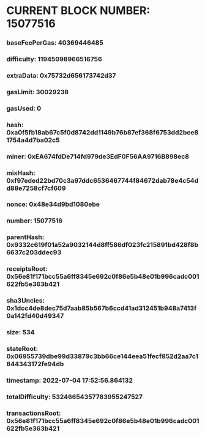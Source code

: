 # CURRENT BLOCK NUMBER: 15077516

### baseFeePerGas: 40369446485
### difficulty: 11945098966516756
### extraData: 0x75732d656173742d37
### gasLimit: 30029238
### gasUsed: 0
### hash: 0xa0f5fb18ab67c5f0d8742dd1149b76b87ef368f6753dd2bee81754a4d7ba02c5
### miner: 0xEA674fdDe714fd979de3EdF0F56AA9716B898ec8
### mixHash: 0xf97eded22bd70c3a97ddc6536467744f84672dab78e4c54dd88e7258cf7cf609
### nonce: 0x48e34d9bd1080ebe
### number: 15077516
### parentHash: 0x9332c619f01a52a9032144d8ff586df023fc215891bd428f8b6637c203ddec93
### receiptsRoot: 0x56e81f171bcc55a6ff8345e692c0f86e5b48e01b996cadc001622fb5e363b421
### sha3Uncles: 0x1dcc4de8dec75d7aab85b567b6ccd41ad312451b948a7413f0a142fd40d49347
### size: 534
### stateRoot: 0x06955739dbe99d33879c3bb66ce144eea51fecf852d2aa7c1844343172fe94db
### timestamp: 2022-07-04 17:52:56.864132
### totalDifficulty: 53246654357783955247527
### transactionsRoot: 0x56e81f171bcc55a6ff8345e692c0f86e5b48e01b996cadc001622fb5e363b421
